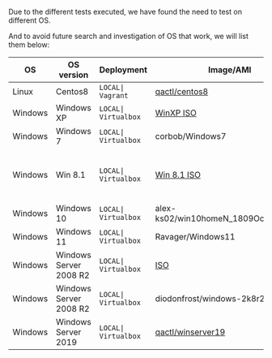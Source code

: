 Due to the different tests executed, we have found the need to test on different OS.

And to avoid future search and investigation of OS that work, we will list them below:


| OS | OS version | Deployment                                    | Image/AMI | Notes |
|----|------------|-----------------------------------------------|-----------|-------|
| Linux   |  Centos8 | `LOCAL\| Vagrant` | [qactl/centos8](https://s3.amazonaws.com/ci.wazuh.com/qa/boxes/QACTL_centos_8.box) |       |
| Windows | Windows XP | `LOCAL\| Virtualbox`|  [WinXP ISO](https://ia801004.us.archive.org/0/items/WindowsXPProfessional64BitCorporateEdition/Windows%20XP%20Professional%2064-bit%20Corporate%20Edition%28CD%20Key%20VCFQD-V9FX9-46WVH-K3CD4-4J3JM%29.iso) |
| Windows | Windows 7 | `LOCAL\| Virtualbox` | corbob/Windows7 |
| Windows | Win 8.1 | `LOCAL\| Virtualbox` | [Win 8.1 ISO](https://www.microsoft.com/en-us/software-download/windows8ISO) | 3FCND-JTWFM-24VQ8-QXTMB-TXT67 |       
| Windows | Windows 10 | `LOCAL\| Virtualbox` | alex-ks02/win10homeN_1809Oct_Eng_x86 |      
| Windows | Windows 11 | `LOCAL\| Virtualbox` | Ravager/Windows11 |
| Windows | Windows Server 2008 R2 | `LOCAL\| Virtualbox` | [ISO](https://archive.org/details/WindowsServer2008withSP2x86) |      
| Windows | Windows Server 2008 R2 | `LOCAL\| Virtualbox` | diodonfrost/windows-2k8r2 |      
| Windows | Windows Server 2019 | `LOCAL\| Virtualbox` | [qactl/winserver19](https://s3.amazonaws.com/ci.wazuh.com/qa/boxes/QACTL_windows_server_2019.box) |      